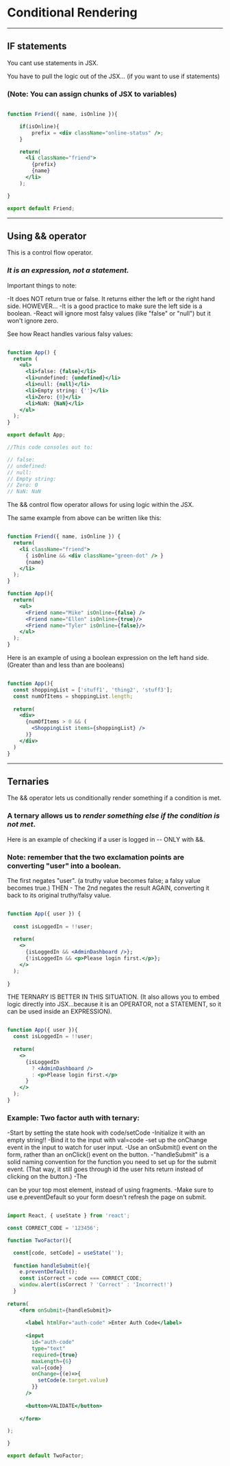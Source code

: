 # Conditional Rendering

----------

## IF statements

You cant use statements in JSX.

You have to pull the logic out of the JSX... (if you want to use if statements)

### (Note: You can assign chunks of JSX to variables)

```jsx

function Friend({ name, isOnline }){

    if(isOnline){
        prefix = <div className="online-status" />;
    }

    return(
      <li className="friend">
        {prefix}
        {name}
      </li>
    );

}

export default Friend;

```

-------------

## Using && operator
 
This is a control flow operator.

### _It is an expression, not a statement._

Important things to note:

-It does NOT return true or false. It returns either the left or the right hand side. HOWEVER...
-It is a good practice to make sure the left side is a boolean.
-React will ignore most falsy values (like "false" or "null") but it won't ignore zero.

See how React handles various falsy values:

```jsx

function App() {
  return (
    <ul>
      <li>false: {false}</li>
      <li>undefined: {undefined}</li>
      <li>null: {null}</li>
      <li>Empty string: {''}</li>
      <li>Zero: {0}</li>
      <li>NaN: {NaN}</li>
    </ul>
  );
}

export default App;

//This code consoles out to:

// false:
// undefined:
// null:
// Empty string:
// Zero: 0
// NaN: NaN

```

The && control flow operator allows for using logic within the JSX.

The same example from above can be written like this:

```jsx

function Friend({ name, isOnline }) {
  return(
    <li className="friend">
      { isOnline && <div className="green-dot" /> }
      {name}
    </li>
  );
}

function App(){
  return(
    <ul>
      <Friend name="Mike" isOnline={false} />
      <Friend name="Ellen" isOnline={true}/>
      <Friend name="Tyler" isOnline={false}/>
    </ul>
  );
}
```

Here is an example of using a boolean expression on the left hand side.
(Greater than and less than are booleans)

```jsx

function App(){
  const shoppingList = ['stuff1', 'thing2', 'stuff3'];
  const numOfItems = shoppingList.length;
  
  return(
    <div>
      {numOfItems > 0 && (
        <ShoppingList items={shoppingList} />
      )}
    </div>
  )
}
```

------------------------------------------

## Ternaries

The && operator lets us conditionally render something if a condition is met.

### A ternary allows us to **_render something else if the condition is not met_**.

Here is an example of checking if a user is logged in -- ONLY with &&.

### Note: remember that the two exclamation points are converting "user" into a boolean.

The first negates "user". (a truthy value becomes false; a falsy value becomes true.)
THEN - The 2nd negates the result AGAIN, converting it back to its original truthy/falsy value.


```jsx

function App({ user }) {
  
  const isLoggedIn = !!user;
  
  return(
    <>
      {isLoggedIn && <AdminDashboard />};
      {!isLoggedIn && <p>Please login first.</p>};
    </>  
  );
  
}
```

THE TERNARY IS BETTER IN THIS SITUATION.
(It also allows you to embed logic directly into JSX...because it is an OPERATOR, not a STATEMENT, so it can be used 
inside an EXPRESSION).

```jsx

function App({ user }){
  const isLoggedIn = !!user;
  
  return(
    <>
      {isLoggedIn
        ? <AdminDashboard />
        : <p>Please login first.</p>
      }
    </>  
  );
}

```

### Example: Two factor auth with ternary:

-Start by setting the state hook with code/setCode
-Initialize it with an empty string!!
-Bind it to the input with val=code
-set up the onChange event in the input to watch for user input.
-Use an onSubmit() event on the form, rather than an onClick() event on the button.
-"handleSubmit" is a solid naming convention for the function you need to set up for the submit event.
(That way, it still goes through id the user hits return instead of clicking on the button.)
-The <form> can be your top most element, instead of using fragments.
-Make sure to use e.preventDefault so your form doesn't refresh the page on submit.

```jsx

import React, { useState } from 'react';

const CORRECT_CODE = '123456';

function TwoFactor(){

  const[code, setCode] = useState('');
  
  function handleSubmit(e){
    e.preventDefault();
    const isCorrect = code === CORRECT_CODE;
    window.alert(isCorrect ? 'Correct' : 'Incorrect!')
  }
     
return(
    <form onSubmit={handleSubmit}>
    
      <label htmlFor="auth-code" >Enter Auth Code</label>
      
      <input
        id="auth-code"
        type="text"
        required={true}
        maxLength={6}
        val={code}
        onChange={(e)=>{
          setCode(e.target.value)
        }}
      />
      
      <button>VALIDATE</button>
                  
    </form>

);

}

export default TwoFactor;



```